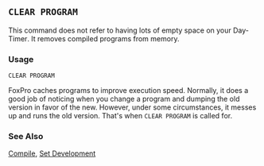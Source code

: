 ## `CLEAR PROGRAM`

This command does not refer to having lots of empty space on your Day-Timer<sup></sup>. It removes compiled programs from memory.

### Usage

```foxpro
CLEAR PROGRAM
```

FoxPro caches programs to improve execution speed. Normally, it does a good job of noticing when you change a program and dumping the old version in favor of the new. However, under some circumstances, it messes up and runs the old version. That's when `CLEAR PROGRAM` is called for.

### See Also

[Compile](s4g226.md), [Set Development](s4g158.md)